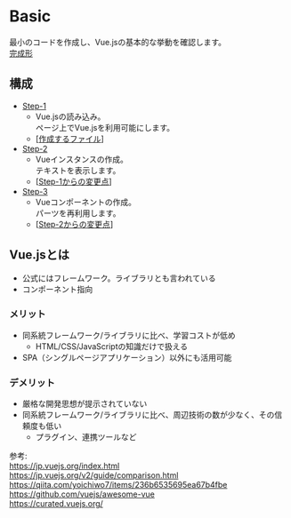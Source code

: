 # Basic
最小のコードを作成し、Vue.jsの基本的な挙動を確認します。  
[完成形](https://vue-introduction-basic.netlify.com)

## 構成
* [Step-1](./step-1)  
    * Vue.jsの読み込み。  
      ページ上でVue.jsを利用可能にします。  
    * [[作成するファイル](https://github.com/dsktschy/vue-introduction/commit/310722b#diff-a3a7a8f)]  
* [Step-2](./step-2)  
    * Vueインスタンスの作成。  
      テキストを表示します。  
    * [[Step-1からの変更点](https://github.com/dsktschy/vue-introduction/commit/a76498a#diff-a3a7a8f)]  
* [Step-3](./step-3)  
    * Vueコンポーネントの作成。  
      パーツを再利用します。  
    * [[Step-2からの変更点](https://github.com/dsktschy/vue-introduction/commit/27f7af4#diff-a3a7a8f)]  

## Vue.jsとは
* 公式にはフレームワーク。ライブラリとも言われている
* コンポーネント指向

### メリット
* 同系統フレームワーク/ライブラリに比べ、学習コストが低め
  * HTML/CSS/JavaScriptの知識だけで扱える
* SPA（シングルページアプリケーション）以外にも活用可能

### デメリット
* 厳格な開発思想が提示されていない
* 同系統フレームワーク/ライブラリに比べ、周辺技術の数が少なく、その信頼度も低い
  * プラグイン、連携ツールなど

参考:  
https://jp.vuejs.org/index.html  
https://jp.vuejs.org/v2/guide/comparison.html  
https://qiita.com/yoichiwo7/items/236b6535695ea67b4fbe  
https://github.com/vuejs/awesome-vue  
https://curated.vuejs.org/
